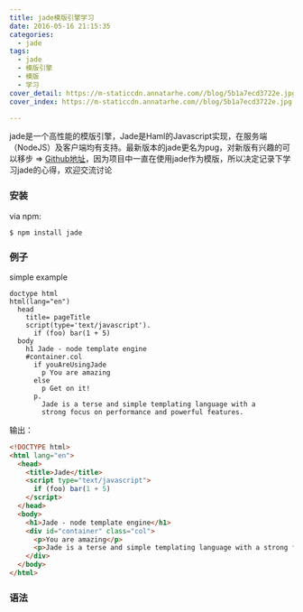 ```yaml
---
title: jade模版引擎学习
date: 2016-05-16 21:15:35
categories:
  - jade
tags:
  - jade
  - 模版引擎
  - 模版
  - 学习
cover_detail: https://m-staticcdn.annatarhe.com//blog/5b1a7ecd3722e.jpg
cover_index: https://m-staticcdn.annatarhe.com//blog/5b1a7ecd3722e.jpg

---
```

jade是一个高性能的模版引擎，Jade是Haml的Javascript实现，在服务端（NodeJS）及客户端均有支持。最新版本的jade更名为pug，对新版有兴趣的可以移步 => [Github地址](https://github.com/pugjs/pug)，因为项目中一直在使用jade作为模版，所以决定记录下学习jade的心得，欢迎交流讨论
### 安装
via npm:
```shell
$ npm install jade
```
### 例子
simple example
```jade
doctype html
html(lang="en")
  head
    title= pageTitle
    script(type='text/javascript').
      if (foo) bar(1 + 5)
  body
    h1 Jade - node template engine
    #container.col
      if youAreUsingJade
        p You are amazing
      else
        p Get on it!
      p.
        Jade is a terse and simple templating language with a
        strong focus on performance and powerful features.
```
输出：
```html
<!DOCTYPE html>
<html lang="en">
  <head>
    <title>Jade</title>
    <script type="text/javascript">
      if (foo) bar(1 + 5)
    </script>
  </head>
  <body>
    <h1>Jade - node template engine</h1>
    <div id="container" class="col">
      <p>You are amazing</p>
      <p>Jade is a terse and simple templating language with a strong focus on performance and powerful features.</p>
    </div>
  </body>
</html>
```
### 语法
